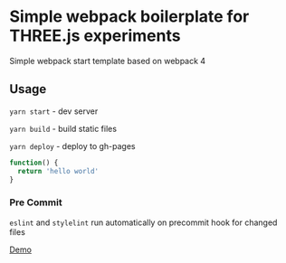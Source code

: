 # Simple webpack boilerplate for THREE.js experiments

Simple webpack start template based on webpack 4

## Usage

`yarn start` - dev server

`yarn build` - build static files

`yarn deploy` - deploy to gh-pages

```javascript
function() {
  return 'hello world'
}
```

### Pre Commit
`eslint` and `stylelint` run automatically on precommit hook for changed files

[Demo](https://ivadimko.github.io/stripes)
